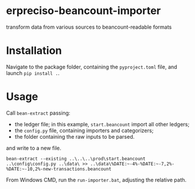 # erpreciso-beancount-importer
transform data from various sources to beancount-readable formats

# Installation

Navigate to the package folder, containing the `pyproject.toml` file, and launch 
`pip install .`.


# Usage

Call `bean-extract` passing:

* the ledger file; in this example, `start.beancount` import all other ledgers;
* the `config.py` file, containing importers and categorizers;
* the folder containing the raw inputs to be parsed.

and write to a new file.

```
bean-extract --existing ..\..\..\prod\start.beancount ..\config\config.py ..\data\ >> ..\data\%DATE:~-4%-%DATE:~-7,2%-%DATE:~-10,2%-new-transactions.beancount
```

From Windows CMD, run the `run-importer.bat`, adjusting the relative path.

